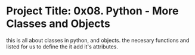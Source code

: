 # Project Title: 0x08. Python - More Classes and Objects #
this is all about classes in python, and objects.
the necesary functions and listed for us to define the it
add it's attributes.